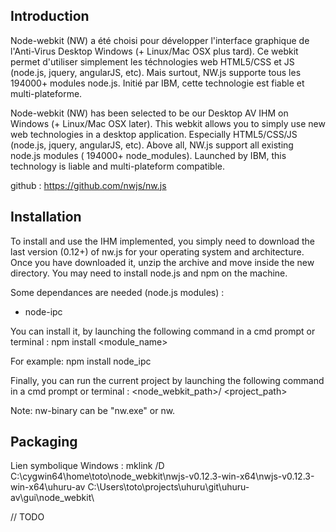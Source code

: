 ## Introduction

Node-webkit (NW) a été choisi pour développer l'interface graphique de l'Anti-Virus Desktop Windows (+ Linux/Mac OSX plus tard).
Ce webkit permet d'utiliser simplement les téchnologies web HTML5/CSS et JS (node.js, jquery, angularJS, etc). Mais surtout, NW.js supporte tous les 194000+ modules node.js.
Initié par IBM, cette technologie est fiable et multi-plateforme.

Node-webkit (NW) has been selected to be our Desktop AV IHM on Windows (+ Linux/Mac OSX later).
This webkit allows you to simply use new web technologies in a desktop application. Especially HTML5/CSS/JS (node.js, jquery, angularJS, etc).
Above all, NW.js support all existing node.js modules ( 194000+ node_modules). Launched by IBM, this technology is liable and multi-plateform compatible.

github : https://github.com/nwjs/nw.js

## Installation

To install and use the IHM implemented, you simply need to download the last version (0.12+) of nw.js for your operating system and architecture.
Once you have downloaded it, unzip the archive and move inside the new directory. You may need to install node.js and npm on the machine.

Some dependances are needed (node.js modules) :
- node-ipc

You can install it, by launching the following command in a cmd prompt or terminal :
npm install <module_name>  

For example: npm install node_ipc

Finally, you can run the current project by launching the following command in a cmd prompt or terminal :
<node_webkit_path>/<nw-binary> <project_path>

Note:
nw-binary can be "nw.exe" or nw.

## Packaging


Lien symbolique Windows :
mklink /D C:\cygwin64\home\toto\node_webkit\nwjs-v0.12.3-win-x64\nwjs-v0.12.3-win-x64\uhuru-av C:\Users\toto\projects\uhuru\git\uhuru-av\gui\node_webkit\

// TODO
